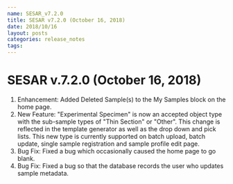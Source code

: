 ```yaml
---
name: SESAR_v7.2.0
title: SESAR v7.2.0 (October 16, 2018)
date: 2018/10/16
layout: posts
categories: release_notes
tags: 
---
```


# SESAR v.7.2.0 (October 16, 2018)
1. Enhancement: Added Deleted Sample(s) to the My Samples block on the home page.
2. New Feature: "Experimental Specimen" is now an accepted object type with the sub-sample types of "Thin Section" or "Other". This change is reflected in the template generator as well as the drop down and pick lists. This new type is currently supported on batch upload, batch update, single sample registration and sample profile edit page.
3. Bug Fix: Fixed a bug which occasionally caused the home page to go blank.
4. Bug Fix: Fixed a bug so that the database records the user who updates sample metadata.
